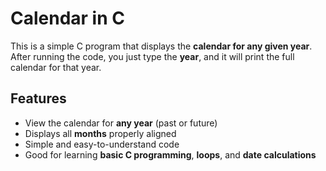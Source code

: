 # Calendar in C

This is a simple C program that displays the **calendar for any given year**.  
After running the code, you just type the **year**, and it will print the full calendar for that year.

## Features

- View the calendar for **any year** (past or future)
- Displays all **months** properly aligned
- Simple and easy-to-understand code
- Good for learning **basic C programming**, **loops**, and **date calculations**

